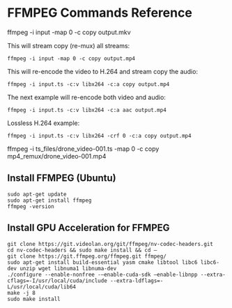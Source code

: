 # FFMPEG Commands Reference

ffmpeg -i input -map 0 -c copy output.mkv


This will stream copy (re-mux) all streams:
```
ffmpeg -i input -map 0 -c copy output.mp4
```


This will re-encode the video to H.264 and stream copy the audio:
```
ffmpeg -i input.ts -c:v libx264 -c:a copy output.mp4
```

The next example will re-encode both video and audio:
```
ffmpeg -i input.ts -c:v libx264 -c:a aac output.mp4
```

Lossless H.264 example:
```
ffmpeg -i input.ts -c:v libx264 -crf 0 -c:a copy output.mp4
```

ffmpeg -i ts_files/drone_video-001.ts -map 0 -c copy mp4_remux/drone_video-001.mp4


## Install FFMPEG (Ubuntu)

```
sudo apt-get update
sudo apt-get install ffmpeg
ffmpeg -version
```

## Install GPU Acceleration for FFMPEG
```
git clone https://git.videolan.org/git/ffmpeg/nv-codec-headers.git
cd nv-codec-headers && sudo make install && cd –
git clone https://git.ffmpeg.org/ffmpeg.git ffmpeg/
sudo apt-get install build-essential yasm cmake libtool libc6 libc6-dev unzip wget libnuma1 libnuma-dev
./configure --enable-nonfree -–enable-cuda-sdk –enable-libnpp --extra-cflags=-I/usr/local/cuda/include --extra-ldflags=-L/usr/local/cuda/lib64
make -j 8
sudo make install
```



